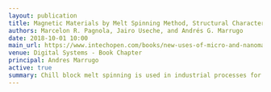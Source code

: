 ```yaml
---
layout: publication
title: Magnetic Materials by Melt Spinning Method, Structural Characterization, and Numerical Modeling
authors: Marcelon R. Pagnola, Jairo Useche, and Andrés G. Marrugo
date: 2018-10-01 10:00
main_url: https://www.intechopen.com/books/new-uses-of-micro-and-nanomaterials/magnetic-materials-by-melt-spinning-method-structural-characterization-and-numerical-modeling
venue: Digital Systems - Book Chapter
principal: Andres Marrugo
active: true
summary: Chill block melt spinning is used in industrial processes for the production of metallic glasses. It is a rapid solidification process whereby a liquid metal is ejected at high pressure and temperature via a nozzle onto a rotating wheel solidifying in the form of a ribbon. In this work, starting from an alloy with the composition of Fe78Si9B13 (% at.) reproduces the melt spinning technique to get the amorphous magnetic material. A CFD3D model based on the finite volume method (FVM) is proposed. For this purpose, the OpenFoam® open source code is used. In the ribbon production stage, it has been observed that the turbulence involved in the first reported transient lasts a few milliseconds, enough time to study the process with high-speed cameras. We measure the ejection speed by using optical flow on the melt contour. This enables us to check defects in the ribbons, which are predicted with the computational model, such as the case of cracks caused by irregularities in the first formation of the solid layer. The temperature measurement method relies on the fact that the digital camera is sensitive to electromagnetic radiation between 400 and 1000 nm in wavelength and the fact that the image gray level, which is proportional to the temperature T, provided the background illumination level is negligible.
---
```


